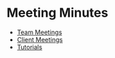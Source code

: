 # Meeting Minutes
- [Team Meetings](teamMeetingMinutes.md)
- [Client Meetings](clientMeetingMinutes.md)
- [Tutorials](tutorialMinutes.md)
